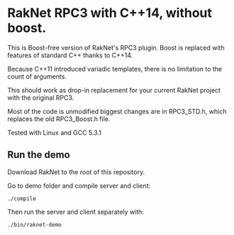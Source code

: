 # RakNet RPC3 with C++14, without boost.

This is Boost-free version of RakNet's RPC3 plugin. Boost is replaced with features of standard C++ thanks to C++14.

Because C++11 introduced variadic templates, there is no limitation to the count of arguments.

This should work as drop-in replacement for your current RakNet project with the original RPC3.

Most of the code is unmodified biggest changes are in RPC3_STD.h, which replaces the old RPC3_Boost.h file.


Tested with Linux and GCC 5.3.1


## Run the demo

Download RakNet to the root of this repository.

Go to demo folder and compile server and client:
```
./compile
```

Then run the server and client separately with:
```
./bin/raknet-demo
```
